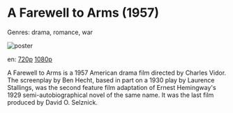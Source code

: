 # A Farewell to Arms (1957)

Genres: drama, romance, war

![poster](http://image.tmdb.org/t/p/w500/3GQahUGOXXr7LEZJUOcVmTv16UO.jpg)

en:
  [720p](magnet:?xt=urn:btih:B76E0B57D809F42FEBD594ED8DE31DE33BA67F34&tr=udp://glotorrents.pw:6969/announce&tr=udp://tracker.opentrackr.org:1337/announce&tr=udp://torrent.gresille.org:80/announce&tr=udp://tracker.openbittorrent.com:80&tr=udp://tracker.coppersurfer.tk:6969&tr=udp://tracker.leechers-paradise.org:6969&tr=udp://p4p.arenabg.ch:1337&tr=udp://tracker.internetwarriors.net:1337)
  [1080p](magnet:?xt=urn:btih:40CCED5AC55FB0A7EC2AF2DB30D0265BA58CAEE3&tr=udp://glotorrents.pw:6969/announce&tr=udp://tracker.opentrackr.org:1337/announce&tr=udp://torrent.gresille.org:80/announce&tr=udp://tracker.openbittorrent.com:80&tr=udp://tracker.coppersurfer.tk:6969&tr=udp://tracker.leechers-paradise.org:6969&tr=udp://p4p.arenabg.ch:1337&tr=udp://tracker.internetwarriors.net:1337)
  


A Farewell to Arms is a 1957 American drama film directed by Charles Vidor. The screenplay by Ben Hecht, based in part on a 1930 play by Laurence Stallings, was the second feature film adaptation of Ernest Hemingway's 1929 semi-autobiographical novel of the same name. It was the last film produced by David O. Selznick.